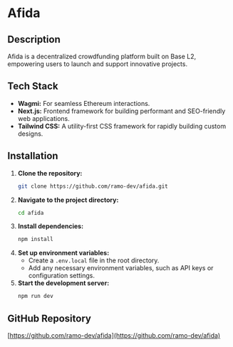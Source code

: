 # Afida

## Description
Afida is a decentralized crowdfunding platform built on Base L2, empowering users to launch and support innovative projects.

## Tech Stack

- **Wagmi:** For seamless Ethereum interactions.
- **Next.js:** Frontend framework for building performant and SEO-friendly web applications.
- **Tailwind CSS:** A utility-first CSS framework for rapidly building custom designs.

## Installation

1. **Clone the repository:**
   ```bash
   git clone https://github.com/ramo-dev/afida.git
   ```
2. **Navigate to the project directory:**
   ```bash
   cd afida
   ```
3. **Install dependencies:**
   ```bash
   npm install
   ```
4. **Set up environment variables:**
   - Create a `.env.local` file in the root directory.
   - Add any necessary environment variables, such as API keys or configuration settings.
5. **Start the development server:**
   ```bash
   npm run dev
   ```

## GitHub Repository

[https://github.com/ramo-dev/afida](https://github.com/ramo-dev/afida)
